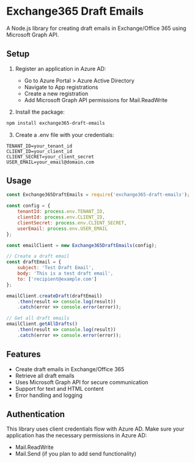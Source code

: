 # Exchange365 Draft Emails

A Node.js library for creating draft emails in Exchange/Office 365 using Microsoft Graph API.

## Setup

1. Register an application in Azure AD:
   - Go to Azure Portal > Azure Active Directory
   - Navigate to App registrations
   - Create a new registration
   - Add Microsoft Graph API permissions for Mail.ReadWrite

2. Install the package:
```bash
npm install exchange365-draft-emails
```

3. Create a .env file with your credentials:
```env
TENANT_ID=your_tenant_id
CLIENT_ID=your_client_id
CLIENT_SECRET=your_client_secret
USER_EMAIL=your_email@domain.com
```

## Usage

```javascript
const Exchange365DraftEmails = require('exchange365-draft-emails');

const config = {
    tenantId: process.env.TENANT_ID,
    clientId: process.env.CLIENT_ID,
    clientSecret: process.env.CLIENT_SECRET,
    userEmail: process.env.USER_EMAIL
};

const emailClient = new Exchange365DraftEmails(config);

// Create a draft email
const draftEmail = {
    subject: 'Test Draft Email',
    body: 'This is a test draft email',
    to: ['recipient@example.com']
};

emailClient.createDraft(draftEmail)
    .then(result => console.log(result))
    .catch(error => console.error(error));

// Get all draft emails
emailClient.getAllDrafts()
    .then(result => console.log(result))
    .catch(error => console.error(error));
```

## Features

- Create draft emails in Exchange/Office 365
- Retrieve all draft emails
- Uses Microsoft Graph API for secure communication
- Support for text and HTML content
- Error handling and logging

## Authentication

This library uses client credentials flow with Azure AD. Make sure your application has the necessary permissions in Azure AD:
- Mail.ReadWrite
- Mail.Send (if you plan to add send functionality)